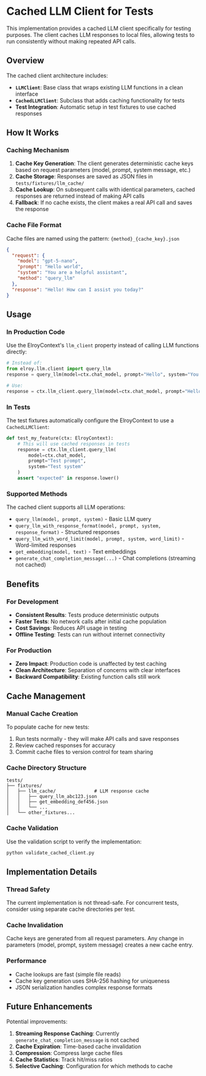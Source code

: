 # Cached LLM Client for Tests

This implementation provides a cached LLM client specifically for testing purposes. The client caches LLM responses to local files, allowing tests to run consistently without making repeated API calls.

## Overview

The cached client architecture includes:

- **`LLMClient`**: Base class that wraps existing LLM functions in a clean interface
- **`CachedLLMClient`**: Subclass that adds caching functionality for tests
- **Test Integration**: Automatic setup in test fixtures to use cached responses

## How It Works

### Caching Mechanism

1. **Cache Key Generation**: The client generates deterministic cache keys based on request parameters (model, prompt, system message, etc.)
2. **Cache Storage**: Responses are saved as JSON files in `tests/fixtures/llm_cache/`
3. **Cache Lookup**: On subsequent calls with identical parameters, cached responses are returned instead of making API calls
4. **Fallback**: If no cache exists, the client makes a real API call and saves the response

### Cache File Format

Cache files are named using the pattern: `{method}_{cache_key}.json`

```json
{
  "request": {
    "model": "gpt-5-nano",
    "prompt": "Hello world",
    "system": "You are a helpful assistant",
    "method": "query_llm"
  },
  "response": "Hello! How can I assist you today?"
}
```

## Usage

### In Production Code

Use the ElroyContext's `llm_client` property instead of calling LLM functions directly:

```python
# Instead of:
from elroy.llm.client import query_llm
response = query_llm(model=ctx.chat_model, prompt="Hello", system="You are helpful")

# Use:
response = ctx.llm_client.query_llm(model=ctx.chat_model, prompt="Hello", system="You are helpful")
```

### In Tests

The test fixtures automatically configure the ElroyContext to use a `CachedLLMClient`:

```python
def test_my_feature(ctx: ElroyContext):
    # This will use cached responses in tests
    response = ctx.llm_client.query_llm(
        model=ctx.chat_model,
        prompt="Test prompt",
        system="Test system"
    )
    assert "expected" in response.lower()
```

### Supported Methods

The cached client supports all LLM operations:

- `query_llm(model, prompt, system)` - Basic LLM query
- `query_llm_with_response_format(model, prompt, system, response_format)` - Structured responses
- `query_llm_with_word_limit(model, prompt, system, word_limit)` - Word-limited responses
- `get_embedding(model, text)` - Text embeddings
- `generate_chat_completion_message(...)` - Chat completions (streaming not cached)

## Benefits

### For Development
- **Consistent Results**: Tests produce deterministic outputs
- **Faster Tests**: No network calls after initial cache population
- **Cost Savings**: Reduces API usage in testing
- **Offline Testing**: Tests can run without internet connectivity

### For Production
- **Zero Impact**: Production code is unaffected by test caching
- **Clean Architecture**: Separation of concerns with clear interfaces
- **Backward Compatibility**: Existing function calls still work

## Cache Management

### Manual Cache Creation

To populate cache for new tests:

1. Run tests normally - they will make API calls and save responses
2. Review cached responses for accuracy
3. Commit cache files to version control for team sharing

### Cache Directory Structure

```
tests/
├── fixtures/
│   ├── llm_cache/              # LLM response cache
│   │   ├── query_llm_abc123.json
│   │   ├── get_embedding_def456.json
│   │   └── ...
│   └── other_fixtures...
```

### Cache Validation

Use the validation script to verify the implementation:

```bash
python validate_cached_client.py
```

## Implementation Details

### Thread Safety
The current implementation is not thread-safe. For concurrent tests, consider using separate cache directories per test.

### Cache Invalidation
Cache keys are generated from all request parameters. Any change in parameters (model, prompt, system message) creates a new cache entry.

### Performance
- Cache lookups are fast (simple file reads)
- Cache key generation uses SHA-256 hashing for uniqueness
- JSON serialization handles complex response formats

## Future Enhancements

Potential improvements:

1. **Streaming Response Caching**: Currently `generate_chat_completion_message` is not cached
2. **Cache Expiration**: Time-based cache invalidation
3. **Compression**: Compress large cache files
4. **Cache Statistics**: Track hit/miss ratios
5. **Selective Caching**: Configuration for which methods to cache